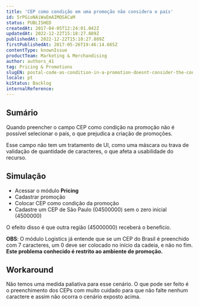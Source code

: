 ```yaml
---
title: 'CEP como condição em uma promoção não considera o país'
id: 5rPGioNAiWaEmAIMQSACaM
status: PUBLISHED
createdAt: 2017-04-05T12:24:01.042Z
updatedAt: 2022-12-22T15:18:27.889Z
publishedAt: 2022-12-22T15:18:27.889Z
firstPublishedAt: 2017-05-26T19:46:14.665Z
contentType: knownIssue
productTeam: Marketing & Merchandising
author: authors_41
tag: Pricing & Promotions
slugEN: postal-code-as-condition-in-a-promotion-doesnt-consider-the-country
locale: pt
kiStatus: Backlog
internalReference: 
---
```


## Sumário

Quando preencher o campo CEP como condição na promoção não é possível selecionar o país, o que prejudica a criação de promoções.

Esse campo não tem um tratamento de UI, como uma máscara ou trava de validação de quantidade de caracteres, o que afeta a usabilidade do recurso.


## Simulação

- Acessar o módulo __Pricing__
- Cadastrar promoção
- Colocar CEP como condição da promoção
- Cadastre um CEP de São Paulo (04500000) sem o zero inicial (4500000) 

O efeito disso é que outra região (45000000) receberá o benefício.

__OBS__: O módulo Logistics já entende que se um CEP do Brasil é preenchido com 7 caracteres, um 0 deve ser colocado no início da cadeia, e não no fim. __Este problema conhecido é restrito ao ambiente de promoção.__


## Workaround

Não temos uma medida paliativa para esse cenário. O que pode ser feito é o preenchimento dos CEPs com muito cuidado para que não falte nenhum caractere e assim não ocorra o cenário exposto acima.

